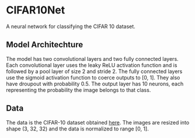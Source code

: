 # CIFAR10Net
A neural network for classifying the CIFAR 10 dataset.

## Model Architechture
The model has two convolutional layers and two fully connected layers. Each convolutional layer uses the leaky ReLU activation function and is followed by a pool layer of size 2 and stride 2. The fully connected layers use the sigmoid activation function to coerce outputs to [0, 1]. They also have droupout with probability 0.5. The output layer has 10 neurons, each representing the probability the image belongs to that class.

## Data
The data is the CIFAR-10 dataset obtained [here](https://www.cs.toronto.edu/~kriz/cifar.html). The images are resized into shape (3, 32, 32) and the data is normalized to range [0, 1].
